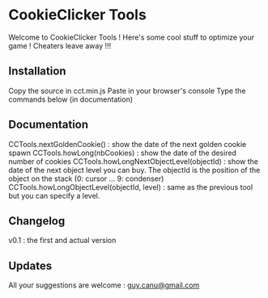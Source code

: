 CookieClicker Tools
===================

Welcome to CookieClicker Tools !
Here's some cool stuff to optimize your game !
Cheaters leave away !!!


Installation
------------
Copy the source in cct.min.js
Paste in your browser's console
Type the commands below (in documentation)


Documentation
-------------
CCTools.nextGoldenCookie() : show the date of the next golden cookie spawn
CCTools.howLong(nbCookies) : show the date of the desired number of cookies
CCTools.howLongNextObjectLevel(objectId) : show the date of the next object level you can buy. The objectId is the position of the object on the stack (0: cursor ... 9: condenser)
CCTools.howLongObjectLevel(objectId, level) : same as the previous tool but you can specify a level.


Changelog
---------
v0.1 : the first and actual version


Updates
-------
All your suggestions are welcome : guy.canu@gmail.com